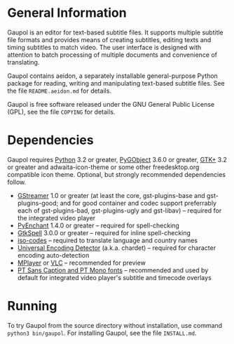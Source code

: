General Information
===================

Gaupol is an editor for text-based subtitle files. It supports multiple
subtitle file formats and provides means of creating subtitles, editing
texts and timing subtitles to match video. The user interface is
designed with attention to batch processing of multiple documents and
convenience of translating.

Gaupol contains aeidon, a separately installable general-purpose
Python package for reading, writing and manipulating text-based
subtitle files. See the file `README.aeidon.md` for details.

Gaupol is free software released under the GNU General Public License
(GPL), see the file `COPYING` for details.

Dependencies
============

Gaupol requires [Python][1] 3.2 or greater, [PyGObject][2] 3.6.0 or
greater, [GTK+][3] 3.2 or greater and adwaita-icon-theme or some other
freedesktop.org compatible icon theme. Optional, but strongly
recommended dependencies follow.

 * [GStreamer][4] 1.0 or greater (at least the core, gst-plugins-base
   and gst-plugins-good; and for good container and codec support
   preferrably each of gst-plugins-bad, gst-plugins-ugly and gst-libav)
   – required for the integrated video player
 * [PyEnchant][5] 1.4.0 or greater – required for spell-checking
 * [GtkSpell][6] 3.0.0 or greater – required for inline spell-checking
 * [iso-codes][7] – required to translate language and country names
 * [Universal Encoding Detector][8] (a.k.a. chardet) – required for
   character encoding auto-detection
 * [MPlayer][9] or [VLC][10] – recommended for preview
 * [PT Sans Caption and PT Mono fonts][11] – recommended and used by
   default for integrated video player's subtitle and timecode overlays

  [1]: http://www.python.org/
  [2]: http://wiki.gnome.org/Projects/PyGObject
  [3]: http://www.gtk.org/
  [4]: http://gstreamer.freedesktop.org/
  [5]: http://pythonhosted.org/pyenchant/
  [6]: http://gtkspell.sourceforge.net/
  [7]: http://pkg-isocodes.alioth.debian.org/
  [8]: http://pypi.python.org/pypi/chardet
  [9]: http://www.mplayerhq.hu/
 [10]: http://www.videolan.org/vlc/
 [11]: http://www.paratype.com/public/

Running
=======

To try Gaupol from the source directory without installation, use
command `python3 bin/gaupol`. For installing Gaupol, see the file
`INSTALL.md`.

